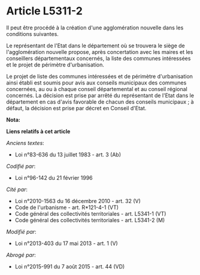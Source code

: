 # Article L5311-2

Il peut être procédé à la création d'une agglomération nouvelle dans les conditions suivantes. 

Le représentant de l'Etat dans le département où se trouvera le siège de l'agglomération nouvelle propose, après concertation
avec les maires et les conseillers départementaux concernés, la liste des communes intéressées et le projet de périmètre
d'urbanisation. 

Le projet de liste des communes intéressées et de périmètre d'urbanisation ainsi établi est soumis pour avis aux conseils
municipaux des communes concernées, au ou à chaque conseil départemental  et au conseil régional concernés. La décision est
prise par arrêté du représentant de l'Etat dans le département en cas d'avis favorable de chacun des conseils municipaux ; à
défaut, la décision est prise par décret en Conseil d'Etat.

**Nota:**



**Liens relatifs à cet article**

_Anciens textes_:

  - Loi n°83-636 du 13 juillet 1983 - art. 3 (Ab)

_Codifié par_:

  - Loi n°96-142 du 21 février 1996

_Cité par_:

  - Loi n°2010-1563 du 16 décembre 2010 - art. 32 (V)
  - Code de l'urbanisme - art. R*121-4-1 (VT)
  - Code général des collectivités territoriales - art. L5341-1 (VT)
  - Code général des collectivités territoriales - art. L5341-2 (M)

_Modifié par_:

  - Loi n°2013-403 du 17 mai 2013 - art. 1 (V)

_Abrogé par_:

  - Loi n°2015-991 du 7 août 2015 - art. 44 (VD)
